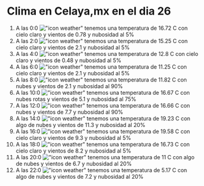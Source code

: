 # Clima en Celaya,mx en el dia 26

1. A las 0:0 !["icon weather"](http://openweathermap.org/img/w/01n.png) tenemos una temperatura de 16.72 C con cielo claro y  vientos de 0.78 y nubosidad al 5%
1. A las 2:0 !["icon weather"](http://openweathermap.org/img/w/01n.png) tenemos una temperatura de 15.25 C con cielo claro y  vientos de 2.1 y nubosidad al 5%
1. A las 4:0 !["icon weather"](http://openweathermap.org/img/w/01n.png) tenemos una temperatura de 12.8 C con cielo claro y  vientos de 0.48 y nubosidad al 5%
1. A las 6:0 !["icon weather"](http://openweathermap.org/img/w/01n.png) tenemos una temperatura de 11.25 C con cielo claro y  vientos de 2.1 y nubosidad al 5%
1. A las 8:0 !["icon weather"](http://openweathermap.org/img/w/04d.png) tenemos una temperatura de 11.82 C con nubes y  vientos de 2.1 y nubosidad al 90%
1. A las 10:0 !["icon weather"](http://openweathermap.org/img/w/04d.png) tenemos una temperatura de 16.67 C con nubes rotas y  vientos de 5.1 y nubosidad al 75%
1. A las 12:0 !["icon weather"](http://openweathermap.org/img/w/04d.png) tenemos una temperatura de 16.66 C con nubes y  vientos de 7.7 y nubosidad al 90%
1. A las 14:0 !["icon weather"](http://openweathermap.org/img/w/02d.png) tenemos una temperatura de 19.23 C con algo de nubes y  vientos de 11.3 y nubosidad al 20%
1. A las 16:0 !["icon weather"](http://openweathermap.org/img/w/01d.png) tenemos una temperatura de 19.58 C con cielo claro y  vientos de 9.3 y nubosidad al 5%
1. A las 18:0 !["icon weather"](http://openweathermap.org/img/w/01d.png) tenemos una temperatura de 16.73 C con cielo claro y  vientos de 8.2 y nubosidad al 5%
1. A las 20:0 !["icon weather"](http://openweathermap.org/img/w/02n.png) tenemos una temperatura de 11 C con algo de nubes y  vientos de 6.7 y nubosidad al 20%
1. A las 22:0 !["icon weather"](http://openweathermap.org/img/w/02n.png) tenemos una temperatura de 5.17 C con algo de nubes y  vientos de 7.2 y nubosidad al 20%

